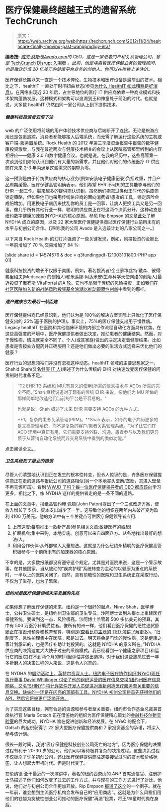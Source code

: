 # 医疗保健最终超越王式的遗留系统 TechCrunch

> 原文：<https://web.archive.org/web/https://techcrunch.com/2012/11/04/healthcare-finally-moving-past-wangprodigy-era/>

**编者按:** *[戴夫·蔡斯](https://web.archive.org/web/20221207014903/http://www.crunchbase.com/person/dave-chase)是[Avado.com](https://web.archive.org/web/20221207014903/http://www.avado.com/)的 CEO，这是一家患者门户和关系管理公司，曾是* [TechCrunch Disrupt 入围者](https://web.archive.org/web/20221207014903/https://beta.techcrunch.com/2011/05/24/avado-is-the-mint-for-your-personal-health-records/) *。此前，他是埃森哲医疗保健业务的管理顾问，也是微软价值 20 亿美元的健康平台业务的创始人。你可以在推特上关注他。*

医疗保健长期以来一直是一个技术悖论。生物技术和医疗设备是最前沿的技术。相比之下，healthIT 一直处于时间扭曲状态(参见[为什么 HealthIT 如此糟糕是好消息](https://web.archive.org/web/20221207014903/https://beta.techcrunch.com/2012/02/02/why-its-good-news-healthit-is-so-bad/ "Why It’s Good News HealthIT is So Bad"))。在网络出现近 20 年后，占主导地位的医疗 IT 供应商依靠一种商业模式和技术架构蓬勃发展，这种模式和架构可以追溯到王和神童处于前沿的时代。也就是说，大多数 healthIT 仍然由同一家公司从上到下提供技术。

##### 健康科技投资者双倍下注

web 的广泛使用将前端的用户体验技术供应商与后端断开了连接。无论是旅游应用还是包裹追踪，消费者都能够接入后端系统，而无需了解运行这些系统的主机或客户端-服务器系统。Rock Health 的 2012 年第三季度资金报告中报告的数字健康投资激增，与我在最近两次与健康技术相关的会议上从医院高管那里听到的内容相呼应——健康 2.0 和数字健康会议。也就是说，在我的经历中，这些高管第一次谈到他们如何认识到他们有大量的新需求，并且他们对他们的传统医疗 IT 供应商在未来 2-3 年内满足这些需求的期望为零。

这一预测是由于传统供应商的核心业务(例如安装电子健康记录)负担过重，并且产品周期缓慢。医疗保健高管明确表示，他们希望 EHR 不可知的工具能够与他们的 EHR 一起工作。越来越多的提供商认识到，虽然他们抱怨过类似王时代的供应商锁定策略，但如果他们也采用传统供应商的面向消费者/患者的工具，锁定风险会成倍增加。用更换电子病历来扰乱你的员工是一回事，让病人更换工具又是另一回事。像几乎所有其他行业一样，聪明的供应商正在将这两个决策分开。这种动态是纽约数字健康加速器(NYDHA)的核心原因。参见 Rip Empson 的文章[此处](https://web.archive.org/web/20221207014903/https://beta.techcrunch.com/2012/10/15/new-accelerator-is-on-a-mission-to-turn-nyc-into-a-hub-for-healthtech-startups/)了解 NYDHA 成立的原因，以及 22 家大型医疗保健提供商以医疗保健行业前所未有的水平与初创公司合作。【声明:我的公司 Avado 是入选该计划的八家公司之一。]

以下来自 Rock Health 的幻灯片强调了一些关键发现，例如，风投投资的金额比一年前增加了 70 %,交易增加了 84 %:

[slide share id = 14574576 & doc = q3fundingpdf-121003101800-PHP app 01]

健康科技投资的增长不仅限于美国。例如，著名投资者/企业家埃丝特·戴森、彼得·弗里绍夫(Medscape 的创始人)和米莲娜·阿达米安(生命科学天使网络的创始人)最近投资了俄罗斯 VitaPortal 的[A 轮。它也不局限于传统的风险投资，正如我们在](https://web.archive.org/web/20221207014903/http://online.wsj.com/article/PR-CO-20121031-905408.html)[社区医院加入新的战略风险投资基金浪潮以推动颠覆性创新](https://web.archive.org/web/20221207014903/https://beta.techcrunch.com/2012/05/02/community-hospital-joins-wave-of-new-strategic-venture-funds-to-drive-disruptive-innovation/)中看到的那样。

##### **遗产健康它为最后一战而建**

医疗保健提供商已经意识到，他们认为是 100%的解决方案实际上只优化了医疗保健支出的 25%(基于医院的护理)。事实上，75%的医疗保健支出用于慢性病。Legacy healthIT 在医院和其他临床环境的内部工作流程自动化方面具有优势。在这些高强度的环境中，医疗保健提供者做出决定，推动患者的健康结果。然而，对于慢性病，情况就完全不同了。个人(或其家庭)做出的决定决定着健康结果。比如患者是否按处方配药并正确服用？还是他们做出必要的生活方式选择来优化他们的健康？

医疗行业的思想领袖们并没有忽视这种动态。healthIT 领域的主要思想家之一，Shahid Shah(又名[健康 IT 人](https://web.archive.org/web/20221207014903/http://www.healthcareguy.com/))阐述了为什么传统的 EHR 对快速改变医疗保健的问责制时代准备不足。

> “T2 EHR T3 系统和 MU(有意义的使用)所需的信息技术与 ACOs 所需的完全不同，”Shah 继续说道对于现有的传统 EHR 来说，像他们为 MU 所做的那样简单地改造他们当前的平台是不容易的。"
> 
> 也就是说，Shah 概述了未来 EHR 需要支持 ACOs 的九种方式。
> 
> **1。复杂的患者关系管理(PRM)。**Shah 表示，如今的电子病历更多的是文档管理系统，而不是复杂的客户/患者关系管理系统。“为了让它们在 ACO 环境中真正有用，它们需要支持外联、沟通、患者参与以及我们更习惯于从营销自动化系统而非交易系统中看到的类似功能。”

点击阅读全文[。](https://web.archive.org/web/20221207014903/http://www.healthcareitnews.com/news/9-ways-future-ehrs-need-support-acos)

##### **卫生系统犯了报业的错误**

尽管人们清楚地认识到正在发生的根本性转变，但令人惊讶的是，许多医疗保健提供商正在走的道路与报纸公司的道路相似(另一个本地寡头垄断/垄断，其进入壁垒不再无懈可击)。看到 [WWJD 了吗？每一位医疗保健领导者的 CEO 都应该向](https://web.archive.org/web/20221207014903/https://beta.techcrunch.com/2012/02/06/wwjd-the-ceo-every-healthcare-leader-should-learn-from-2/ "WWJD? The CEO Every Healthcare Leader Should Learn From")学习更多。相比之下，像 NYDHA 这样的提供者走的是一条不同的道路。

在上面的文章中，报纸高管约翰·佩顿(John Paton)提出了一个三点改造方案，使收入增长了 5 倍，资本支出减少了一半。这导致他的组织在两年内从破产变为盈利 4100 万美元。他的方法中有三个关键点可供医疗保健领导者应用:

1.  上市速度:每周推出一款新产品(参见相关文章:[敏捷医疗的崛起](https://web.archive.org/web/20221207014903/https://beta.techcrunch.com/2012/01/24/the-rise-of-nimble-medicine/))
2.  扩展机会:集中采购，本地实施。创意可以来自四面八方。从各地找出最好的想法/人。
3.  利用合作伙伴:从外部输入大量想法。这就是为什么纽约州精明的医疗保健高管积极参与一个前所未有的加速器的核心原因。

不幸的是，大多数报纸都没有遵守这个规定。尤其是对医院来说，这是一个警示故事。在其他国家，当从被动的“疾病护理”系统转变为主动的以健康为重点的系统时，一半以上的医院关闭了。自然，具有前瞻性的医院和卫生系统正在采取行动，不仅为了生存，也为了繁荣。

##### **纽约州是医疗保健领域未来发展的先兆**

如果你想了解医疗保健的未来，纽约是一个很好的起点。Nirav Shah，医学博士，公共卫生硕士，是纽约州卫生部的卫生专员。沙阿博士谈到从根本上重建医疗保健系统。要做到这一点，风险很高。沙阿博士监管着 500 多亿美元的预算，其中有 500 万医疗补助受益者。像所有的州一样，他们看到医疗保健的恶性通货膨胀正在摧毁州预算和教育预算，特别是([查看比尔盖茨的 TED 演讲了解更多](https://web.archive.org/web/20221207014903/http://www.ted.com/talks/bill_gates_how_state_budgets_are_breaking_us_schools.html))。“旧制度下，急性护理集中在医院。那是过去。明天将会是门诊的慢性病。这是健康之家计划承诺的，也是医疗补助计划投资的。这就是 NYDHA 的意义所在。”NYDHA 供应商的决策速度大大快于过去的采购模式。我已经看到一个健康之家项目(和运行它的医院)在不到两个月的时间里评估并做出选择。对于我们这些熟悉过去一年多折磨人的决策过程的人来说，这是令人兴奋的。

在 NYDHA 的[启动活动上，英特尔资深人士、纽约电子医疗协作组织(NYeC)现任执行董事 David Whitlinger 讨论了他的组织运营的医疗信息交换(纽约州医疗信息网络，又名“SHINY”)将允许软件开发人员促进对重新创造医疗服务至关重要的信息交换。缺失的一环是在闪亮的顶部有工具。NYDHA 初创公司将首先获得他们的 API，然后它将被更广泛地开放。](https://web.archive.org/web/20221207014903/http://digitalhealthaccelerator.com/september-24-kick-off-event/)

为了实现这些目标，拥有合适的资源和参与者至关重要。纽约市合作基金总裁兼首席执行官 Maria Gotsch 正在借鉴她的组织为医疗保健精心策划的[金融科技创新实验室](https://web.archive.org/web/20221207014903/http://www.fintechinnovationlab.com/)的巨大成功。NYDHA 旨在促进创新和经济发展。在 NYeC 的配合下，Gotsch 的组织获得了 22 家大型医疗保健提供商和 7 家投资基金的承诺，将深入参与该计划。

很长一段时间，我说“医疗保健是科技创业公司死亡的地方”，因为医疗保健的决策过程有利于 20-30 岁的公司，他们可以等待极其复杂的决策过程。这些决策过程不仅扼杀了许多初创公司，还让医疗保健提供商注定要接受过时的技术和价格标签，让人想起大型机时代。但是时代变了。

在伦纳德·亚干最近的一次演讲中，著名的纽约西奈山的 ANP 首席通信官、注册护士马描述了他们如何改变了过去的工作方式，并与现在的工作方式进行了对比。他说，他们对与初创公司合作更加开放。Rip Empson [报道了这个](https://web.archive.org/web/20221207014903/https://beta.techcrunch.com/2011/12/07/happtique-brings-secure-branded-app-stores-to-hospitals-and-healthcare/)的一个例子。就在一年前，谁会想到主流医疗机构会发布自己的“应用商店”。这就是为什么风投们用他们的钱袋为突破性创业公司推动的医疗保健“再造”投票，将王/神童时代抛在身后。